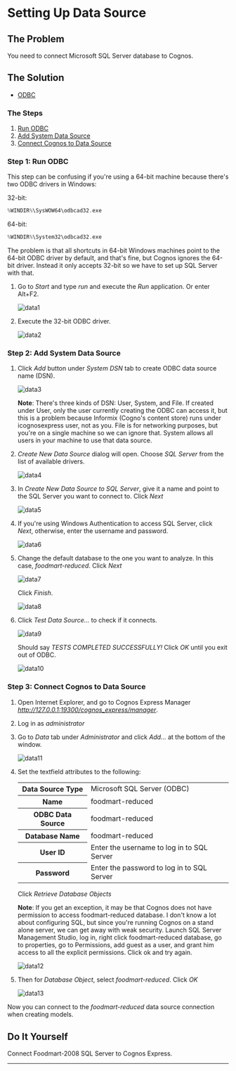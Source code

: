 Setting Up Data Source
======================

The Problem
-----------

You need to connect Microsoft SQL Server database to Cognos.

The Solution
------------

- [ODBC](http://en.wikipedia.org/wiki/ODBC)

### The Steps

1. [Run ODBC](#step1)
2. [Add System Data Source](#step2)
3. [Connect Cognos to Data Source](#step3)

<div id="step1"></div>

### Step 1: Run ODBC

This step can be confusing if you're using a 64-bit machine because there's two ODBC drivers in Windows:  
  
32-bit:

```c
%WINDIR%\SysWOW64\odbcad32.exe
```

64-bit:

```c
%WINDIR%\System32\odbcad32.exe
```

The problem is that all shortcuts in 64-bit Windows machines point to the 64-bit ODBC driver by default, and that's fine, but Cognos ignores the 64-bit driver. Instead it only accepts 32-bit so we have to set up SQL Server with that.

1. Go to *Start* and type *run* and execute the *Run* application. Or enter Alt+F2.

    ![data1](http://i1254.photobucket.com/albums/hh616/jcabrra/cognos%20cookbook/data1.png)

2. Execute the 32-bit ODBC driver.

    ![data2](http://i1254.photobucket.com/albums/hh616/jcabrra/cognos%20cookbook/data2.png)

<div id="step2"></div>

### Step 2: Add System Data Source

1. Click *Add* button under *System DSN* tab to create ODBC data source name (DSN).

    ![data3](http://i1254.photobucket.com/albums/hh616/jcabrra/cognos%20cookbook/data3.png)

    <div class="note"><b>Note</b>: There's three kinds of DSN: User, System, and File. If created under User, only the user currently creating the ODBC can access it, but this is a problem because Informix (Cogno's content store) runs under icognosexpress user, not as you. File is for networking purposes, but you're on a single machine so we can ignore that. System allows all users in your machine to use that data source.</div>

2. *Create New Data Source* dialog will open. Choose *SQL Server* from the list of available drivers.

    ![data4](http://i1254.photobucket.com/albums/hh616/jcabrra/cognos%20cookbook/data4.png)    

3. In *Create New Data Source to SQL Server*, give it a name and point to the SQL Server you want to connect to. Click *Next*

    ![data5](http://i1254.photobucket.com/albums/hh616/jcabrra/cognos%20cookbook/data5.png)

4. If you're using Windows Authentication to access SQL Server, click *Next*, otherwise, enter the username and password.

    ![data6](http://i1254.photobucket.com/albums/hh616/jcabrra/cognos%20cookbook/data6.png)

5. Change the default database to the one you want to analyze. In this case, *foodmart-reduced*. Click *Next*

    ![data7](http://i1254.photobucket.com/albums/hh616/jcabrra/cognos%20cookbook/data7.png)

    Click *Finish*.

    ![data8](http://i1254.photobucket.com/albums/hh616/jcabrra/cognos%20cookbook/data8.png) 

6. Click *Test Data Source...* to check if it connects.

    ![data9](http://i1254.photobucket.com/albums/hh616/jcabrra/cognos%20cookbook/data9.png)

    Should say *TESTS COMPLETED SUCCESSFULLY!* Click *OK* until you exit out of ODBC.

    ![data10](http://i1254.photobucket.com/albums/hh616/jcabrra/cognos%20cookbook/data10.png)

<div id="step3"></div>

### Step 3: Connect Cognos to Data Source

1. Open Internet Explorer, and go to Cognos Express Manager *http://127.0.0.1:19300/cognos_express/manager*.

2. Log in as *administrator*

3. Go to *Data* tab under *Administrator* and click *Add...* at the bottom of the window.

    ![data11](http://i1254.photobucket.com/albums/hh616/jcabrra/cognos%20cookbook/data11.png)

4. Set the textfield attributes to the following:

    <table>
      <tr>
        <th>Data Source Type</th>
        <td>Microsoft SQL Server (ODBC)</td>
      </tr>
      <tr>
        <th>Name</th>
        <td>foodmart-reduced</td>
      </tr>
      <tr>
        <th>ODBC Data Source</th>
        <td>foodmart-reduced</td>
      </tr>
      <tr>
        <th>Database Name</th>
        <td>foodmart-reduced</td>
      </tr>
      <tr>
        <th>User ID</th>
        <td>Enter the username to log in to SQL Server</td>
      </tr>
      <tr>
        <th>Password</th>
        <td>Enter the password to log in to SQL Server</td>
      </tr>
    </table>

    Click *Retrieve Database Objects*

    <div class="note"><b>Note</b>: If you get an exception, it may be that Cognos does not have permission to access foodmart-reduced database. I don't know a lot about configuring SQL, but since you're running Cognos on a stand alone server, we can get away with weak security. Launch SQL Server Management Studio, log in, right click foodmart-reduced database, go to properties, go to Permissions, add guest as a user, and grant him access to all the explicit permissions. Click ok and try again.</div>

    ![data12](http://i1254.photobucket.com/albums/hh616/jcabrra/cognos%20cookbook/data12.png)

5. Then for *Database Object*, select *foodmart-reduced*. Click *OK*

    ![data13](http://i1254.photobucket.com/albums/hh616/jcabrra/cognos%20cookbook/data13.png)



Now you can connect to the *foodmart-reduced* data source connection when creating models.

Do It Yourself
--------------

Connect Foodmart-2008 SQL Server to Cognos Express.

<hr>










